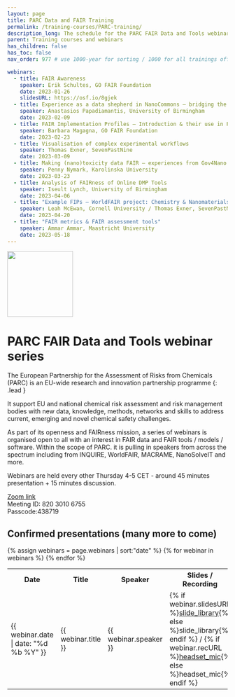 ```yaml
---
layout: page
title: PARC Data and FAIR Training
permalink: /training-courses/PARC-training/
description_long: The schedule for the PARC FAIR Data and Tools webinar series also providing the recordings as we go.
parent: Training courses and webinars
has_children: false
has_toc: false
nav_order: 977 # use 1000-year for sorting / 1000 for all trainings offered by a project

webinars:
  - title: FAIR Awareness
    speaker: Erik Schultes, GO FAIR Foundation
    date: 2023-01-26
    slidesURL: https://osf.io/8gjek
  - title: Experience as a data shepherd in NanoCommons – bridging the knowledge gap and changing cultures around data management
    speaker: Anastasios Papadiamantis, University of Birmingham
    date: 2023-02-09
  - title: FAIR Implementation Profiles – Introduction & their use in PARC
    speaker: Barbara Magagna, GO FAIR Foundation
    date: 2023-02-23
  - title: Visualisation of complex experimental workflows
    speaker: Thomas Exner, SevenPastNine
    date: 2023-03-09
  - title: Making (nano)toxicity data FAIR – experiences from Gov4Nano & Data Re-use examples
    speaker: Penny Nymark, Karolinska University
    date: 2023-03-23
  - title: Analysis of FAIRness of Online DMP Tools
    speaker: Iseult Lynch, University of Birmingham
    date: 2023-04-06
  - title: "Example FIPs – WorldFAIR project: Chemistry & Nanomaterials"
    speaker: Leah McEwan, Cornell University / Thomas Exner, SevenPastNine
    date: 2023-04-20
  - title: "FAIR metrics & FAIR assessment tools"
    speaker: Ammar Ammar, Maastricht University
    date: 2023-05-18
---
```


<img src="{{ site.baseurl }}/images/logos/parc.png" width="150" class="image--right"/>

# PARC FAIR Data and Tools webinar series
The European Partnership for the Assessment of Risks from Chemicals (PARC) is an EU-wide research and innovation partnership programme 
{: .lead }

It support EU and national chemical risk assessment and risk management bodies with new data, knowledge, methods, networks and skills to address current, emerging and novel chemical safety challenges.

As part of its openness and FAIRness mission, a series of webinars is organised open to all with an interest in FAIR data and FAIR tools / models / software. Within the scope of PARC. it is pulling in speakers from across the spectrum including from INQUIRE, WorldFAIR, MACRAME, NanoSolveIT and more.

Webinars are held every other Thursday 4-5 CET - around 45 minutes presentation + 15 minutes discussion.

[Zoom link](https://bham-ac-uk.zoom.us/j/82030106755?pwd=QjdMOFczbzg1Z0p2SDdDT1NmdWIrZz09)   
Meeting ID: 820 3010 6755   
Passcode:438719

## Confirmed presentations (many more to come)
<table  id="table-parc">
{% assign webinars = page.webinars | sort:"date" %} 
  <tr>
    <th>Date</th>
    <th width="70%">Title</th>
    <th>Speaker</th>
    <th>Slides / Recording</th>
  </tr>
{% for webinar in webinars %}
    <tr>
      <td>{{ webinar.date  | date: "%d %b %Y" }}</td>
      <td width="60%">{{ webinar.title }}</td>
      <td>{{ webinar.speaker }}</td>
      <td>
        {% if webinar.slidesURL %}<a href="{{ webinar.slidesURL }}"><span class="material-symbols-outlined">slide_library</span></a>{% else %}<span class="material-symbols-outlined">slide_library</span>{% endif %}
        /
        {% if webinar.recURL %}<a href="{{ webinar.recURL }}"><span class="material-symbols-outlined"><span class="material-symbols-outlined">headset_mic</span></a>{% else %}<span class="material-symbols-outlined">headset_mic</span>{% endif %}</td>
    </tr>
{% endfor %}
</table>
